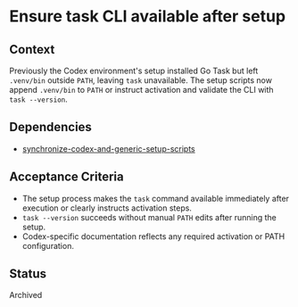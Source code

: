 # Ensure task CLI available after setup

## Context
Previously the Codex environment's setup installed Go Task but left
`.venv/bin` outside `PATH`, leaving `task` unavailable. The setup scripts now
append `.venv/bin` to `PATH` or instruct activation and validate the CLI with
`task --version`.

## Dependencies
- [synchronize-codex-and-generic-setup-scripts](../synchronize-codex-and-generic-setup-scripts.md)

## Acceptance Criteria
- The setup process makes the `task` command available immediately after
  execution or clearly instructs activation steps.
- `task --version` succeeds without manual `PATH` edits after running the
  setup.
- Codex-specific documentation reflects any required activation or PATH
  configuration.

## Status
Archived
